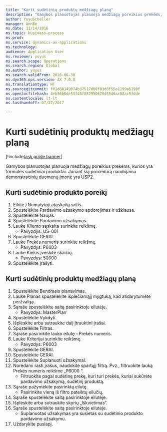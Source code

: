 ```yaml
--- 
title: "Kurti sudėtinių produktų medžiagų planą"
description: "Gamybos planuotojas planuoja medžiagų poreikius prekėms, kurios yra formulės sudėtiniai produktai."
author: YuyuScheller
manager: AnnBe
ms.date: 11/14/2016
ms.topic: business-process
ms.prod: 
ms.service: dynamics-ax-applications
ms.technology: 
audience: Application User
ms.reviewer: yuyus
ms.search.scope: Operations
ms.search.region: Global
ms.author: yuyus
ms.search.validFrom: 2016-06-30
ms.dyn365.ops.version: AX 7.0.0
ms.translationtype: HT
ms.sourcegitcommit: f01d88149074b37517d00f03d8f55e1199a5198f
ms.openlocfilehash: 4eb36b0de53f40f882950628d55d6ac08ac5fdde
ms.contentlocale: lt-lt
ms.lasthandoff: 07/27/2017

---
```

# <a name="create-a-material-plan-for-co-products"></a>Kurti sudėtinių produktų medžiagų planą

[!include[task guide banner](../../includes/task-guide-banner.md)]

Gamybos planuotojas planuoja medžiagų poreikius prekėms, kurios yra formulės sudėtiniai produktai. Juriant šią procedūrą naudojama demonstracinių duomenų įmonė yra USP2.


## <a name="create-requirement-for-a-co-product"></a>Kurti sudėtinio produkto poreikį
1. Eikite į Numatytoji ataskaitų sritis.
2. Spustelėkite Pardavimo užsakymo apdorojimas ir užklausa.
3. Spustelėkite Naujas.
4. Spustelėkite Pardavimo užsakymas.
5. Lauke Kliento sąskaita surinkite reikšmę.
    * Pavyzdys: US-001  
6. Spustelėkite GERAI.
7. Lauke Prekės numeris surinkite reikšmę.
    * Pavyzdys: P6003  
8. Lauke Kiekis įveskite skaičių.
    * Pavyzdys: 50000  
9. Spustelėkite Įrašyti.

## <a name="create-a-material-plan-for-co-products"></a>Kurti sudėtinių produktų medžiagų planą
1. Spustelėkite Bendrasis planavimas.
2. Lauke Planas spustelėkite išplečiamąjį mygtuką, kad atidarytumėte peržvalgą.
3. Sąraše spustelėkite saitą pasirinktoje eilutėje.
    * Pavyzdys: MasterPlan  
4. Spustelėkite Vykdyti.
5. Išplėskite arba sutraukite dalį Įtrauktini įrašai.
6. Spustelėkite Filtras.
7. Sąraše pasirinkite lauko eilutę =Prekės numeris.
8. Lauke Kriterijai surinkite reikšmę.
    * Pavyzdys: P6003  
9. Spustelėkite GERAI.
10. Spustelėkite GERAI.
11. Spustelėkite Suplanuoti užsakymai.
12. Norėdami rasti įrašus, naudokite spartųjį filtrą. Pvz., filtruokite lauką Prekės numeris reikšme „P6000 “.
    * Filtruokite pagal sudėtinę prekę, kuri turi prekės, kuriai sukūrėte pardavimo užsakymą, sudėtinį produktą.  
13. Sąraše pažymėkite pasirinktą eilutę.
    * Pasirinkite vieną iš filtro pateiktų eilučių.  
14. Sąraše spustelėkite saitą pasirinktoje eilutėje.
15. Išplėskite arba sutraukite skyrių „Iškvietimas“.
16. Sąraše spustelėkite saitą pasirinktoje eilutėje.
    * Suplanuotas užsakymas yra susietas su sudėtinio produkto pardavimo užsakymu.  
17. Uždarykite puslapį.


